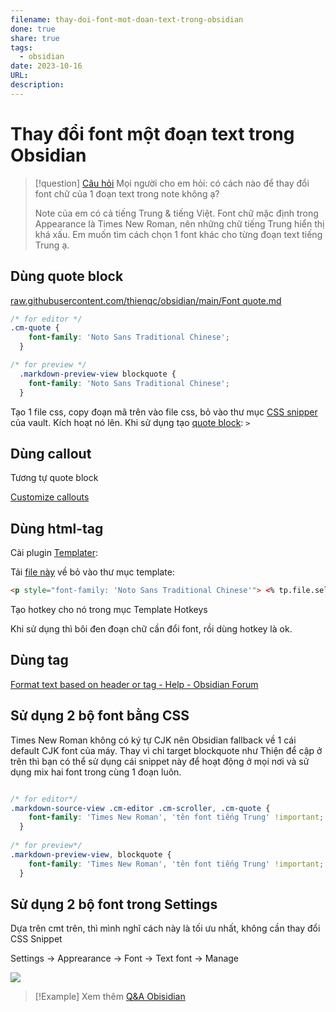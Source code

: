 ```yaml
---
filename: thay-doi-font-mot-doan-text-trong-obsidian
done: true
share: true
tags:
  - obsidian
date: 2023-10-16
URL: 
description: 
---
```


# Thay đổi font một đoạn text trong Obsidian

> [!question] [Câu hỏi](https://www.facebook.com/groups/obsidian.secondbrain/posts/722968966370575/)
> Mọi người cho em hỏi: có cách nào để thay đổi font chữ của 1 đoạn text trong note không ạ?
> 
> Note của em có cả tiếng Trung & tiếng Việt. Font chữ mặc định trong Appearance là Times New Roman, nên những chữ tiếng Trung hiển thị khá xấu. Em muốn tìm cách chọn 1 font khác cho từng đoạn text tiếng Trung ạ.
## Dùng quote block

[raw.githubusercontent.com/thienqc/obsidian/main/Font quote.md](https://raw.githubusercontent.com/thienqc/obsidian/main/Font%20quote.md)

```css
/* for editor */
.cm-quote {
    font-family: 'Noto Sans Traditional Chinese';
  }

/* for preview */
  .markdown-preview-view blockquote {
    font-family: 'Noto Sans Traditional Chinese';
  }
```

Tạo 1 file css, copy đoạn mã trên vào file css, bỏ vào thư mục [CSS snipper](https://help.obsidian.md/Extending+Obsidian/CSS+snippets) của vault. Kích hoạt nó lên.
Khi sử dụng tạo [quote block](https://help.obsidian.md/Editing+and+formatting/Basic+formatting+syntax#Quotes): `>`

## Dùng callout

Tương tự quote block

[Customize callouts](https://help.obsidian.md/Editing+and+formatting/Callouts#Customize+callouts)
## Dùng html-tag

Cài plugin [Templater](https://github.com/SilentVoid13/Templater):

Tải [file này](https://raw.githubusercontent.com/thienqc/obsidian/main/CN%20font%20template.md) về bỏ vào thư mục template: 

```html
<p style="font-family: 'Noto Sans Traditional Chinese'"> <% tp.file.selection() %> </p>
```

Tạo hotkey cho nó trong mục Template Hotkeys

Khi sử dụng thì bôi đen đoạn chữ cần đổi font, rồi dùng hotkey là ok.

## Dùng tag

[Format text based on header or tag - Help - Obsidian Forum](https://forum.obsidian.md/t/format-text-based-on-header-or-tag/33754/4)

## Sử dụng 2 bộ font bằng CSS

Times New Roman không có ký tự CJK nên Obsidian fallback về 1 cái default CJK font của máy. Thay vì chỉ target blockquote như Thiện để cập ở trên thì bạn có thể sử dụng cái snippet này để hoạt động ở mọi nơi và sử dụng mix hai font trong cùng 1 đoạn luôn.

```css

/* for editor*/
.markdown-source-view .cm-editor .cm-scroller, .cm-quote {
    font-family: 'Times New Roman', 'tên font tiếng Trung' !important; 
  }
 
/* for preview*/
.markdown-preview-view, blockquote {
    font-family: 'Times New Roman', 'tên font tiếng Trung' !important; 
  }
```

## Sử dụng 2 bộ font trong Settings

Dựa trên cmt trên, thì mình nghĩ cách này là tối ưu nhất, không cần thay đổi CSS Snippet

Settings → Apprearance → Font → Text font → Manage

![](https://i.imgur.com/0tumERv.png)



> [!Example] Xem thêm
> [Q&A Obisidian](./Q&A-obsidian.md)